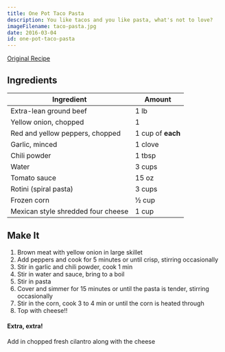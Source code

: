 ```yaml
---
title: One Pot Taco Pasta
description: You like tacos and you like pasta, what's not to love?
imageFilename: taco-pasta.jpg
date: 2016-03-04
id: one-pot-taco-pasta
---
```


[Original Recipe](http://www.kraftrecipes.com/recipes/one-pot-taco-pasta-127214.aspx)

## Ingredients

| Ingredient                         | Amount            |
| ---------------------------------- | ----------------- |
| Extra-lean ground beef             | 1 lb              |
| Yellow onion, chopped              | 1                 |
| Red and yellow peppers, chopped    | 1 cup of **each** |
| Garlic, minced                     | 1 clove           |
| Chili powder                       | 1 tbsp            |
| Water                              | 3 cups            |
| Tomato sauce                       | 15 oz             |
| Rotini (spiral pasta)              | 3 cups            |
| Frozen corn                        | ½ cup             |
| Mexican style shredded four cheese | 1 cup             |

## Make It

1. Brown meat with yellow onion in large skillet
1. Add peppers and cook for 5 minutes or until crisp, stirring occasionally
1. Stir in garlic and chili powder, cook 1 min
1. Stir in water and sauce, bring to a boil
1. Stir in pasta
1. Cover and simmer for 15 minutes or until the pasta is tender, stirring occasionally
1. Stir in the corn, cook 3 to 4 min or until the corn is heated through
1. Top with cheese!!

#### Extra, extra!

Add in chopped fresh cilantro along with the cheese

